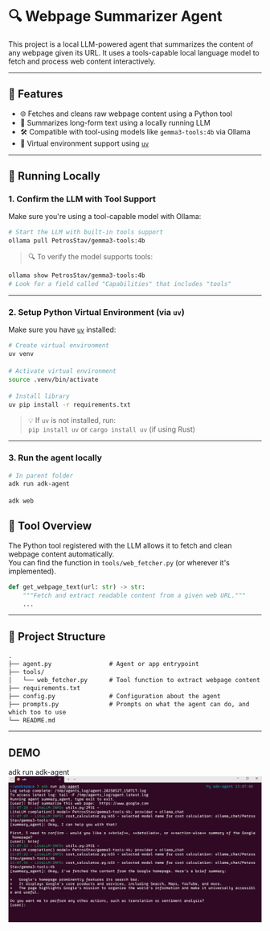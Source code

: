 # 🔍 Webpage Summarizer Agent

This project is a local LLM-powered agent that summarizes the content of any webpage given its URL. It uses a tools-capable local language model to fetch and process web content interactively.

---

## 🚀 Features

- 🌐 Fetches and cleans raw webpage content using a Python tool  
- 🧠 Summarizes long-form text using a locally running LLM  
- 🛠️ Compatible with tool-using models like `gemma3-tools:4b` via Ollama  
- 🐍 Virtual environment support using [`uv`](https://github.com/astral-sh/uv)

---

## 🧪 Running Locally

### 1. Confirm the LLM with Tool Support

Make sure you're using a tool-capable model with Ollama:

```bash
# Start the LLM with built-in tools support
ollama pull PetrosStav/gemma3-tools:4b
```

> 🔍 To verify the model supports tools:

```bash
ollama show PetrosStav/gemma3-tools:4b
# Look for a field called "Capabilities" that includes "tools"
```

---

### 2. Setup Python Virtual Environment (via `uv`)

Make sure you have [`uv`](https://github.com/astral-sh/uv) installed:

```bash
# Create virtual environment
uv venv

# Activate virtual environment
source .venv/bin/activate

# Install library
uv pip install -r requirements.txt
```

> 💡 If `uv` is not installed, run:  
> `pip install uv` or `cargo install uv` (if using Rust)

---

### 3. Run the agent locally
```bash
# In parent folder
adk run adk-agent

adk web
```

## 🧰 Tool Overview

The Python tool registered with the LLM allows it to fetch and clean webpage content automatically.  
You can find the function in `tools/web_fetcher.py` (or wherever it's implemented).

```python
def get_webpage_text(url: str) -> str:
    """Fetch and extract readable content from a given web URL."""
    ...
```

---

## 📂 Project Structure

```
.
├── agent.py                # Agent or app entrypoint
├── tools/
│   └── web_fetcher.py      # Tool function to extract webpage content
├── requirements.txt 
├── config.py               # Configuration about the agent
├── prompts.py              # Prompts on what the agent can do, and which too to use      
└── README.md
```

---
## DEMO
adk run adk-agent
![Demo](demo.png)
